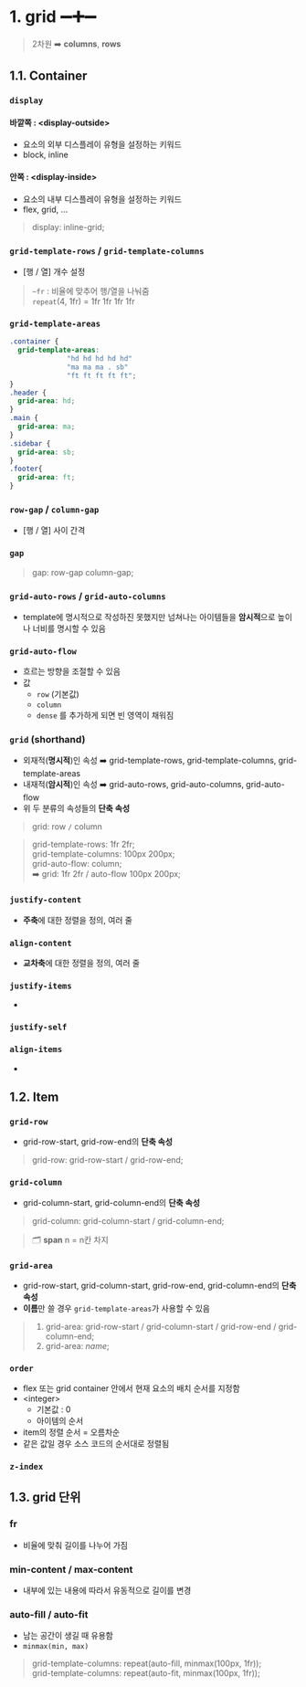 # 1. grid ➖➕➖
 > 2차원 ➡️ **columns**, **rows**

## 1.1. Container
### `display`
#### 바깥쪽 : \<display-outside>
 - 요소의 외부 디스플레이 유형을 설정하는 키워드
 - block, inline

#### 안쪽 : \<display-inside>
 - 요소의 내부 디스플레이 유형을 설정하는 키워드
 - flex, grid, ...

 > display: inline-grid;

### `grid-template-rows` / `grid-template-columns`
 - [행 / 열] 개수 설정

 > `~fr` : 비율에 맞추어 행/열을 나눠줌<br>
 > `repeat`(4, 1fr) = 1fr 1fr 1fr 1fr

### `grid-template-areas`
```css
.container {
  grid-template-areas:
              "hd hd hd hd hd"
              "ma ma ma . sb"
              "ft ft ft ft ft";
}
.header {
  grid-area: hd;
}
.main {
  grid-area: ma;
}
.sidebar {
  grid-area: sb;
}
.footer{
  grid-area: ft;
}
```

### `row-gap` / `column-gap`
 - [행 / 열] 사이 간격

### `gap`
 > gap: row-gap column-gap;

### `grid-auto-rows` / `grid-auto-columns`
 - template에 명시적으로 작성하진 못했지만 넘쳐나는 아이템들을 **암시적**으로 높이나 너비를 명시할 수 있음

### `grid-auto-flow`
 * 흐르는 방향을 조절할 수 있음
 * 값 
   - `row` (기본값)
   - `column`
   - `dense` 를 추가하게 되면 빈 영역이 채워짐

### `grid` (shorthand)
 * 외재적(**명시적**)인 속성 ➡️ grid-template-rows, grid-template-columns, grid-template-areas
 * 내재적(**암시적**)인 속성 ➡️ grid-auto-rows, grid-auto-columns, grid-auto-flow
 * 위 두 분류의 속성들의 **단축 속성**

 > grid: row `/` column

 > grid-template-rows: 1fr 2fr;<br>
 > grid-template-columns: 100px 200px;<br>
 > grid-auto-flow: column;<br>
 > ➡️ grid: 1fr 2fr / auto-flow 100px 200px;


### `justify-content`
 - **주축**에 대한 정렬을 정의, 여러 줄

### `align-content`
 - **교차축**에 대한 정렬을 정의, 여러 줄

### `justify-items`
 - 
### `justify-self`
### `align-items`
 - 

## 1.2. Item
### `grid-row`
 * grid-row-start, grid-row-end의 **단축 속성**
 > grid-row: grid-row-start / grid-row-end;
### `grid-column`
 * grid-column-start, grid-column-end의 **단축 속성**
 > grid-column: grid-column-start / grid-column-end;

 > 🗂 **span** n = n칸 차지
 
### `grid-area`
 * grid-row-start, grid-column-start, grid-row-end, grid-column-end의 **단축 속성**
 * **이름**만 쓸 경우 `grid-template-areas`가 사용할 수 있음
 > 1) grid-area: grid-row-start / grid-column-start / grid-row-end / grid-column-end;
 > 2) grid-area: *name*;

### `order`
 * flex 또는 grid container 안에서 현재 요소의 배치 순서를 지정함
 * \<integer>
   - 기본값 : 0
   - 아이템의 순서
 * item의 정렬 순서 = 오름차순
 * 같은 값일 경우 소스 코드의 순서대로 정렬됨

### `z-index`


## 1.3. grid 단위
### fr
 - 비율에 맞춰 길이를 나누어 가짐
### min-content / max-content
 - 내부에 있는 내용에 따라서 유동적으로 길이를 변경

### auto-fill / auto-fit
 - 남는 공간이 생길 때 유용함
 - `minmax(min, max)`
 > grid-template-columns: repeat(auto-fill, minmax(100px, 1fr));<br>
 > grid-template-columns: repeat(auto-fit, minmax(100px, 1fr));

